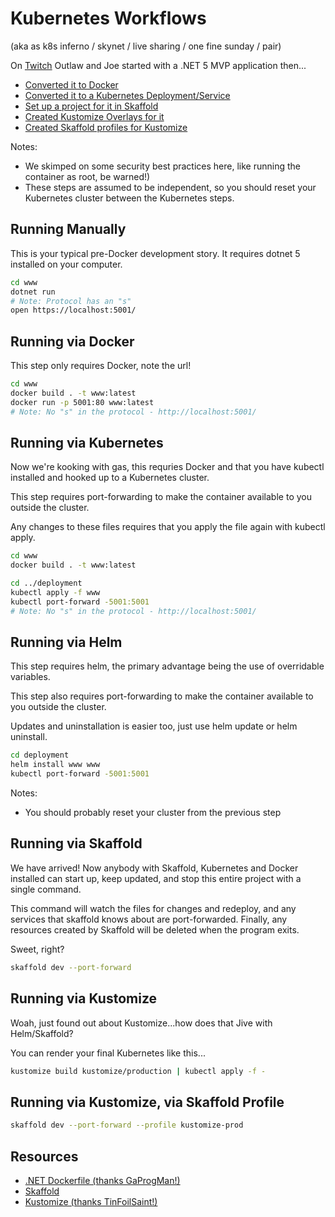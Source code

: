 # Kubernetes Workflows

(aka as k8s inferno  / skynet / live sharing / one fine sunday / pair)

On [Twitch](https://dashboard.twitch.tv/jz_codingblocks) Outlaw and Joe started with a .NET 5 MVP application then...

- [Converted it to Docker](https://github.com/THEjoezack/k8s-helm-skaffold/blob/main/www/Dockerfile)
- [Converted it to a Kubernetes Deployment/Service](https://github.com/THEjoezack/k8s-helm-skaffold/tree/main/deployment/www)
- [Set up a project for it in Skaffold](https://github.com/THEjoezack/k8s-helm-skaffold/blob/main/skaffold.yaml)
- [Created Kustomize Overlays for it](https://github.com/THEjoezack/k8s-helm-skaffold/tree/main/kustomize)
- [Created Skaffold profiles for Kustomize](https://github.com/THEjoezack/k8s-helm-skaffold/blob/main/skaffold.yaml)

Notes:
- We skimped on some security best practices here, like running the container as root, be warned!)
- These steps are assumed to be independent, so you should reset your Kubernetes cluster between the Kubernetes steps.

## Running Manually

This is your typical pre-Docker development story. It requires dotnet 5 installed on your computer.

```bash
cd www
dotnet run
# Note: Protocol has an "s"
open https://localhost:5001/
```
## Running via Docker

This step only requires Docker, note the url!

```bash
cd www
docker build . -t www:latest
docker run -p 5001:80 www:latest
# Note: No "s" in the protocol - http://localhost:5001/
```

## Running via Kubernetes

Now we're kooking with gas, this requries Docker and that you have kubectl installed and hooked up to a Kubernetes cluster.

This step requires port-forwarding to make the container available to you outside the cluster.

Any changes to these files requires that you apply the file again with kubectl apply.

```bash
cd www
docker build . -t www:latest

cd ../deployment
kubectl apply -f www
kubectl port-forward -5001:5001
# Note: No "s" in the protocol - http://localhost:5001/

```
## Running via Helm

This step requires helm, the primary advantage being the use of overridable variables.

This step also requires port-forwarding to make the container available to you outside the cluster.

Updates and uninstallation is easier too, just use helm update or helm uninstall.

```bash
cd deployment
helm install www www
kubectl port-forward -5001:5001
```

Notes:
- You should probably reset your cluster from the previous step

## Running via Skaffold

We have arrived! Now anybody with Skaffold, Kubernetes and Docker installed can start up, keep updated, and stop this entire project with a single command.

This command will watch the files for changes and redeploy, and any services that skaffold knows about are port-forwarded. Finally, any resources created by Skaffold will be deleted when the program exits.

Sweet, right?

```bash
skaffold dev --port-forward
```

## Running via Kustomize

Woah, just found out about Kustomize...how does that Jive with Helm/Skaffold?

You can render your final Kubernetes like this...

```bash
kustomize build kustomize/production | kubectl apply -f -
```

## Running via Kustomize, via Skaffold Profile

```bash
skaffold dev --port-forward --profile kustomize-prod
```

## Resources


- [.NET Dockerfile (thanks GaProgMan!)](https://github.com/GaProgMan/OnionArch/blob/master/Dockerfile)
- [Skaffold](https://skaffold.dev/)
- [Kustomize (thanks TinFoilSaint!)](https://kustomize.io/)
